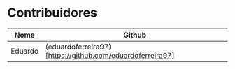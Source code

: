 # Contribuidores
| Nome | Github |
| --- | --- |
| Eduardo | (eduardoferreira97)[https://github.com/eduardoferreira97] |
